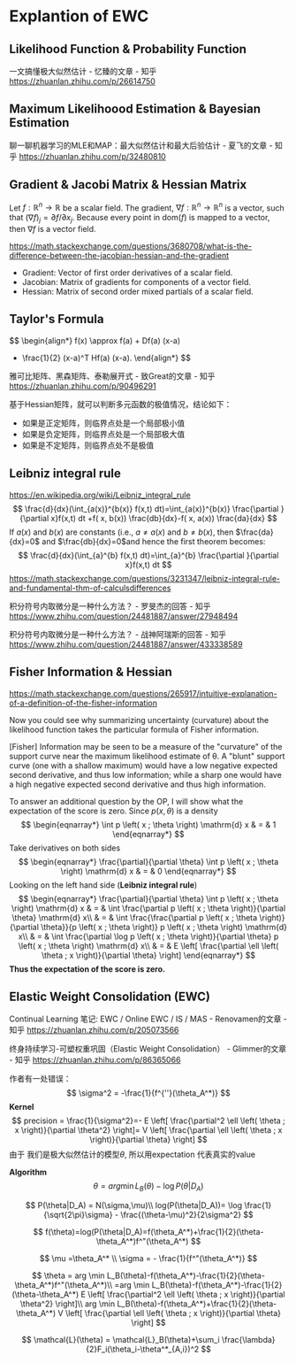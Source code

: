 # Explantion of EWC

## Likelihood Function & Probability Function

一文搞懂极大似然估计 - 忆臻的文章 - 知乎 https://zhuanlan.zhihu.com/p/26614750

## Maximum Likelihoood Estimation & Bayesian Estimation

聊一聊机器学习的MLE和MAP：最大似然估计和最大后验估计 - 夏飞的文章 - 知乎 https://zhuanlan.zhihu.com/p/32480810

## Gradient & Jacobi Matrix & Hessian Matrix

Let $f: \mathbb{R}^n \rightarrow \mathbb{R}$ be a scalar field. The gradient, $\nabla f: \mathbb{R}^n \rightarrow \mathbb{R}^n$ is a vector, such that $(\nabla f)_j = \partial f/ \partial x_j$. Because every point in $\text{dom}(f)$ is mapped to a vector, then $\nabla f$ is a vector field.

https://math.stackexchange.com/questions/3680708/what-is-the-difference-between-the-jacobian-hessian-and-the-gradient

- Gradient: Vector of first order derivatives of a scalar field.
- Jacobian: Matrix of gradients for components of a vector field.
- Hessian: Matrix of second order mixed partials of a scalar field.

## Taylor's Formula

$$
\begin{align*}
   f(x) \approx f(a) + Df(a) (x-a)
   +  \frac{1}{2} (x-a)^T Hf(a) (x-a).
\end{align*}
$$

雅可比矩阵、黑森矩阵、泰勒展开式 - 致Great的文章 - 知乎 https://zhuanlan.zhihu.com/p/90496291

基于Hessian矩阵，就可以判断多元函数的极值情况，结论如下：

- 如果是正定矩阵，则临界点处是一个局部极小值
- 如果是负定矩阵，则临界点处是一个局部极大值
- 如果是不定矩阵，则临界点处不是极值

## Leibniz integral rule

https://en.wikipedia.org/wiki/Leibniz_integral_rule
$$
\frac{d}{dx}(\int_{a(x)}^{b(x)} f(x,t) dt)=\int_{a(x)}^{b(x)} \frac{\partial }{\partial x}f(x,t) dt +f( x, b(x)) \frac{db}{dx}-f( x, a(x)) \frac{da}{dx}
$$
If $a(x)$ and $b(x)$ are constants (i.e., $a\neq a(x)$ and $b\neq b(x)$, then $\frac{da}{dx}=0$ and $\frac{db}{dx}=0$and hence the first theorem becomes:
$$
\frac{d}{dx}(\int_{a}^{b} f(x,t) dt)=\int_{a}^{b} \frac{\partial }{\partial x}f(x,t) dt
$$
https://math.stackexchange.com/questions/3231347/leibniz-integral-rule-and-fundamental-thm-of-calculsdifferences

积分符号内取微分是一种什么方法？ - 罗旻杰的回答 - 知乎 https://www.zhihu.com/question/24481887/answer/27948494

积分符号内取微分是一种什么方法？ - 战神阿瑞斯的回答 - 知乎 https://www.zhihu.com/question/24481887/answer/433338589

## Fisher Information & Hessian

https://math.stackexchange.com/questions/265917/intuitive-explanation-of-a-definition-of-the-fisher-information

Now you could see why summarizing uncertainty (curvature) about the likelihood function takes the particular formula of Fisher information.

[Fisher] Information may be seen to be a measure of the "curvature" of the support curve near the maximum likelihood estimate of θ. A "blunt" support curve (one with a shallow maximum) would have a low negative expected second derivative, and thus low information; while a sharp one would have a high negative expected second derivative and thus high information.



To answer an additional question by the OP, I will show what the expectation of the score is zero. Since $p \left( x, \theta \right)$ is a density
$$
\begin{eqnarray*}
  \int p \left( x ; \theta \right) \mathrm{d} x & = & 1
\end{eqnarray*}
$$
Take derivatives on both sides
$$
\begin{eqnarray*}
  \frac{\partial}{\partial \theta} \int p \left( x ; \theta \right) \mathrm{d}
  x & = & 0
\end{eqnarray*}
$$
Looking on the left hand side (**Leibniz integral rule**)
$$
\begin{eqnarray*}
  \frac{\partial}{\partial \theta} \int p \left( x ; \theta \right) \mathrm{d}
  x & = & \int \frac{\partial p \left( x ; \theta \right)}{\partial \theta}
  \mathrm{d} x\\
  & = & \int \frac{\frac{\partial p \left( x ; \theta \right)}{\partial
  \theta}}{p \left( x ; \theta \right)} p \left( x ; \theta \right) \mathrm{d}
  x\\
  & = & \int \frac{\partial \log p \left( x ; \theta \right)}{\partial
  \theta} p \left( x ; \theta \right) \mathrm{d} x\\
  & = & E \left[ \frac{\partial \ell \left( \theta ; x \right)}{\partial
  \theta} \right]
\end{eqnarray*}
$$
**Thus the expectation of the score is zero.**

## Elastic Weight Consolidation (EWC)

Continual Learning 笔记: EWC / Online EWC / IS / MAS - Renovamen的文章 - 知乎 https://zhuanlan.zhihu.com/p/205073566

终身持续学习-可塑权重巩固（Elastic Weight Consolidation） - Glimmer的文章 - 知乎 https://zhuanlan.zhihu.com/p/86365066

作者有一处错误：
$$
\sigma^2 = -\frac{1}{f^{''}(\theta_A^*)}
$$
**Kernel**
$$
precision = \frac{1}{\sigma^2}=- E \left[ \frac{\partial^2 \ell \left( \theta ; x \right)}{\partial
  \theta^2} \right]=
  V \left[ \frac{\partial \ell \left( \theta ; x \right)}{\partial \theta}
  \right]
$$
由于 我们是极大似然估计的模型$\theta$, 所以用expectation 代表真实的value

**Algorithm**
$$
\theta = arg \min L_B(\theta)-\log P(\theta|D_A)
$$

$$
P(\theta|D_A) = N(\sigma,\mu)\\
log(P(\theta|D_A))= \log \frac{1}{\sqrt{2\pi}\sigma} - \frac{(\theta-\mu)^2}{2\sigma^2}
$$

$$
f(\theta)=log(P(\theta|D_A)=f(\theta_A^*)+\frac{1}{2}(\theta-\theta_A^*)f^"(\theta_A^*)
$$

$$
\mu =\theta_A^* \\
\sigma = - \frac{1}{f^"(\theta_A^*)}
$$

$$
\theta = arg \min L_B(\theta)-f(\theta_A^*)-\frac{1}{2}(\theta-\theta_A^*)f^"(\theta_A^*)\\
=arg \min L_B(\theta)-f(\theta_A^*)-\frac{1}{2}(\theta-\theta_A^*) E \left[ \frac{\partial^2 \ell \left( \theta ; x \right)}{\partial
  \theta^2} \right]\\
  arg \min L_B(\theta)-f(\theta_A^*)+\frac{1}{2}(\theta-\theta_A^*)  V \left[ \frac{\partial \ell \left( \theta ; x \right)}{\partial \theta}
  \right]
$$

$$
\mathcal{L}(\theta) = \mathcal{L}_B(\theta)+\sum_i \frac{\lambda}{2}F_i(\theta_i-\theta^*_{A,i})^2
$$
